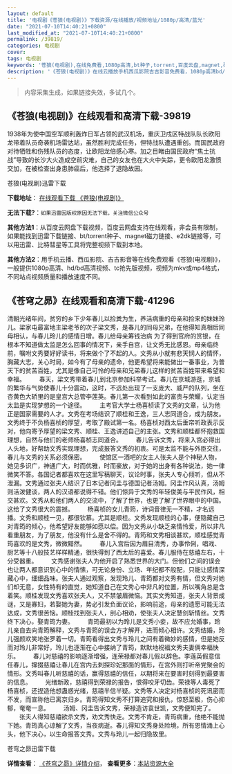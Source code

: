 ```yaml
---
layout: default
title: '电视剧《苍狼(电视剧)》下载资源/在线播放/视频地址/1080p/高清/蓝光'
date: "2021-07-10T14:40:21+0800"
last_modified_at: "2021-07-10T14:40:21+0800"
permalink: /39819/
categories: 电视剧
cover:
tags: 电视剧
keywords: '苍狼(电视剧),在线免费看,1080p高清,bt种子,torrent,百度云盘,magnet,磁力链,迅雷下载资源'
description: '《苍狼(电视剧)》在线云播放手机西瓜影院吉吉影音免费看，1080p高清bd/hd未删减完整版和tc抢先枪版，mkv/mp4格式，附带bt/torrent种子、magnet/磁力链、百度云盘、网盘资源迅雷下载链接'
---
```


>内容采集生成，如果链接失效，多试几个。


## 《苍狼(电视剧)》在线观看和高清下载-39819

1938年为使中国空军顺利轰炸日军占领的武汉机场，重庆卫戍区特战队队长欧阳龙带着队员奇袭机场雷达站，虽然胜利完成任务，但特战队遭遇重创。而国民政府对待牺牲和伤残队员的态度，让欧阳龙倍感心寒。加之目睹由国民政府“焦土抗战”导致的长沙大火造成空前灾难，自己的女友也在大火中失踪，更令欧阳龙激愤交加，在被检查出身患肺癌后，他选择了退隐故园。</p>


苍狼(电视剧)迅雷下载

**下载地址**： [在线观看下载 《苍狼(电视剧)》](https://www.993dy.com//vod-detail-id-12465.html) 


**无法下载?**：`如果迅雷因版权原因无法下载，关注微信公众号 `

**其他方法1**：从百度云网盘下载视频，百度云网盘支持在线观看，非会员有限制，如果能找到迅雷下载链接、bt/torrent种子、magnet磁力链接、e2dk链接等，可以用迅雷、比特彗星等工具将完整视频下载到本地。

**其他方法2**：用手机云播、西瓜影院、吉吉影音等在线免费观看《苍狼(电视剧)》，一般提供1080p高清、hd/bd高清视频、tc抢先版视频，视频为mkv或mp4格式，不同站点视频质量和播放速度不同。


## 《苍穹之昴》在线观看和高清下载-41296

清朝光绪年间，贫穷的乡下少年春儿以捡粪为生，养活病重的母亲和捡来的妹妹玲儿。梁家屯最富地主梁老爷的次子梁文秀，是春儿的同母兄弟，在他得知真相后同母相认，与春儿玲儿的感情日增。春儿给母亲筹钱治病 为了得到官府的赏银，在根本不知道做太监是怎么回事的情况下，亲手自宫，让文秀无比感恩。母亲临终前，嘱咐文秀要好好读书，将来做个了不起的人。文秀从小就有悲天悯人的情怀，胸藏大志，关心时局，如今有了母亲的遗命，他更希望将来能做出一番事业，为普天下的贫苦百姓，尤其是像自己可怜的母亲和兄弟春儿这样的贫苦百姓带来希望和幸福。 　　春天，梁文秀带着春儿到北京参加科举考试。春儿在京城游逛，京城的繁华与气势使春儿十分震动，这时，不远处出现了一支庞大、威严的队列，坐在杏黄色大轿里的是皇宫大总管李莲英。春儿第一次看到如此的富贵与荣耀，认定当太监是实现梦想的一个途径。 　　主考官大学士杨喜桢读了文秀的文章，认为他正是国家需要的人才。文秀在考场结识了顺桂和王逸，三人志同道合，成为朋友。文秀终于不负杨喜桢的厚望，考取了殿试第一名。杨喜桢对西太后垂帘听政表示反对，他向寄予厚望的梁文秀、顺桂、王逸讲述自己的主张。文秀和顺桂都怀抱救国理想，自然与他们的老师杨喜桢志同道合。 　　春儿告诉文秀，将来入宫必得出人头地，好帮助文秀实现理想，完成报答文秀的初衷。可是太监不能与外臣交往，春儿与文秀的关系必须保密。 　　使馆区一酒吧的女主人张夫人是个神秘人物，她见多识广，神通广大，时而优雅，时而豪放，对于她的出身有各种说法，她一律微笑不答。各国记者都喜欢在这里写稿聊天，议论时事，张夫人专心倾听，但从不泄漏。文秀通过张夫人结识了日本记者冈圭与德国记者汤姆。冈圭作风认真，汤姆则活泼健谈，两人的汉语都说得不错。他们惊异于文秀的年轻俊美与平民作风，相交甚欢。文秀从和他们两人的交流中，了解了世界，也更了解了世界眼中的中国。这给了文秀很大的震撼。 　　杨喜桢的女儿青筠，诗词音律无一不精，才名远播。文秀和顺桂一见，都很钦慕。尤其是顺桂。文秀发现顺桂的心事，便隐藏自己对青筠的倾心，他希望好友能够如愿以偿。因为文秀从小缺乏亲情怜爱，所以非凡看重朋友，为了朋友，他没有什么是舍不得的。青筠和文秀相谈甚欢，顺桂感觉青筠喜欢的是文秀，微微黯然。 　　春儿入宫后因为眉目清秀，办事伶俐，唱戏、厨艺等十八般技艺样样精通，很快得到了西太后的喜爱。春儿服侍在慈禧左右，十分受器重。 　　文秀感谢张夫人为他开启了熟悉世界的大门。但他们之间的误会也让两人都意识到心中的情愫，可无论身份、立场、年纪都不般配，只能让感情深藏心中，细细品味。张夫人通过观察，发现玲儿、青筠都对文秀有情，但文秀对她们却无意，女性特有的直觉，她知道自己在文秀心中非凡的位置，所以嘴角总是含着笑。顺桂发现文秀喜欢张夫人，又不禁皱眉微恼。其实文秀知道，张夫人背景成谜，又是寡妇，若娶她为妻，势必引发负面议论，影响前途，母亲的遗愿可能无法达成，文秀很苦恼。顺桂找到张夫人，剖心相劝，使张夫人决定慧剑斩情丝。文秀终下决心，娶青筠为妻。 　　青筠最初以为玲儿是文秀小妾，故不应允婚事，玲儿亲自去向青筠解释，文秀与青筠的误会方才解开，进而倾心相许。文秀结婚，玲儿强颜欢笑地张罗着一切。青筠看得出文秀与玲儿之间有着微妙的感情，但是她反而对玲儿非常好，玲儿也逐渐在心中接纳了青筠，默默地祝福文秀夫妻俩幸福快乐。 　　春儿对慈禧的影响逐渐增强，连荣禄都对春儿假以辞色。李莲英假意信任春儿，撺掇慈禧让春儿在宫内去刺探珍妃那面的情形，在宫外则打听帝党聚会的情形。文秀叫春儿听慈禧的话，赢得慈禧的信任，以期将来在要害时刻得到最要害的信息。 　　光绪新政，慈禧得到荣禄的报告，恨得咬牙切齿。荣禄等人毒死了杨喜桢，还捏造他想蛊惑光绪，慈禧半信半疑。文秀等人决定对杨喜桢的死讯密而不发，而宣称他已离京归乡。青筠得知文秀不打算追究和报仇，惊怒至极，伤心抑郁，奄奄一息。 　　汤姆、冈圭告诉文秀，荣禄造访袁世凯，文秀便知完了。 　　张夫人得知慈禧欲杀文秀，劝文秀快走。文秀不肯走，青筠病重，他绝不能抛下她。青筠真心谅解了文秀，当夜病逝。春儿得知文秀身处险境，所有恩情涌上心头，他下决心，以生命报答文秀。文秀与玲儿一起归隐故里。


苍穹之昴迅雷下载

**详情查看**： [《苍穹之昴》详情介绍](/movie/41296/)， **查看更多**：[本站资源大全](/movie/t/all/)


